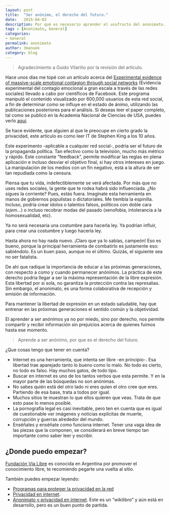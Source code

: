 ```yaml
---
layout: post
title:  "Ser anónimo, el derecho del futuro."
date:   2015-04-03
description: Por qué es necesario aprender el usufructo del anonimato.
tags : [Anonimato, General]
categories:
- General
permalink: anonimato
author: 3manuek
category: blog
---
```


> Agradecimiento a Guido Vilariño por la revisión del artículo.

Hace unos días me topé con un artículo acerca del [Experimental evidence of massive-scale emotional contagion through social networks](http://www.avclub.com/article/facebook-tinkered-users-feeds-massive-psychology-e-206324) (Evidencia experimental del contagio emocional a gran escala a través de las redes sociales) llevado a cabo por científicos de Facebook. Este programa manipuló el contenido visualizado por 600,000 usuarios de esta red social, a fin de determinar como se influye en el estado de ánimo, utilizando las publicaciones posteriores para el análisis. Si deseas leer el paper completo, tal como se publicó en la Academia Nacional de Ciencias de USA, puedes verlo [aquí](http://www.pnas.org/content/111/24/8788.full.pdf?sid=d23bc81f-4f3c-4abb-9d0c-ed7416577b2a).

Se hace evidente, que alguien al que le preocupe en cierto grado la privacidad, este artículo es como leer IT de Stephen King a los 10 años.

Este experimento -aplicable a cualquier red social-, podría ser el futuro de la propaganda política. Tan efectivo como la televisión, mucho más métrico y rápido. Este constante “feedback”, permite modificar las reglas en plena aplicación e incluso desviar el objetivo final, si hay otros intereses en juego. La manipulación de los medios con un fin negativo, está a la altura de ser tan repudiada como la censura.

Piensa que tu vida, indefectiblemente se verá afectada. Por más que no uses redes sociales, la gente que te rodea habrá sido influenciada. ¿No sigues la corriente? Pues, estás fuera. Imagínate esta herramienta en manos de gobiernos populistas o dictatoriales. Me tiembla la espinilla. Incluso, podría crear ídolos o talentos falsos, políticos con doble cara (*ejem…*) o incluso recobrar modas del pasado (xenofobia, intolerancia a la homosexualidad, etc).

Ya no será necesaria una costumbre para hacerla ley. Ya podrían influir, para crear una costumbre y luego hacerla ley.

Hasta ahora no hay nada nuevo. ¡Claro que ya lo sabías, campeón! Eso es bueno, porque la principal herramienta de combatirlo es justamente eso: sabiéndolo. Es un buen paso, aunque no el último. Quizás, el siguiente sea no ser fatalista.

De ahí que radique la importancia de educar a las próximas generaciones, con respecto a como y cuando permanecer anónimos. La práctica de este derecho podría llegar a ser la máxima representación de la libre expresión. Esta libertad por si sola, no garantiza la protección contra las represalias. Sin embargo, el anonimato, es una forma colaborativa de recepción y emisión de información.

Para mantener la libertad de expresión en un estado saludable, hay que entrenar en las próximas generaciones el sentido común y la objetividad.

El aprender a ser anónimos ya no por miedo, sino por derecho, nos permite compartir y recibir información sin prejuicios acerca de quienes fuimos hasta ese momento.

> Aprende a ser anónimo, por que es el derecho del futuro.

¿Que cosas tengo que tener en cuenta?

- Internet es una herramienta, que intenta ser libre -en principio-. Esa libertad trae aparejado tanto lo bueno como lo malo. No todo es cierto, no todo es falso. Hay muchos gatos, de todo tipo.
- Buscar en internet es uno de los tantos verbos que esta permite. Y en la mayor parte
  de las búsquedas no son anónimas.
- No sabes quién está del otro lado ni eres quien el otro cree que eres. Partiendo de esa base, trata a todos por igual.
- Muchos sitios te muestran lo que ellos quieren que veas. Trata de que esto pase lo menos posible.
- La pornografía legal es casi inevitable, pero ten en cuenta que es igual de cuestionable ver imágenes y noticias explícitas de muerte, corrupción y guerras alrededor del mundo.
- Enséñales y enséñate como funciona internet. Tener una vaga idea de las piezas que la componen, se considerará en breve tiempo tan importante como saber leer y escribir.

## ¿Donde puedo empezar?

[Fundación Via Libre](http://www.vialibre.org.ar/) es conocida en Argentina por promover el conocimiento libre, te recomiendo pegarte una vuelta al sitio.

También puedes empezar leyendo:

- [Programas para proteger la privacidad en la red](http://www.vialibre.org.ar/2013/07/17/programas-para-proteger-la-privacidad-en-la-red/)
- [Privacidad en internet](http://es.wikipedia.org/wiki/Privacidad_en_Internet).
- [Anonimato y privacidad en internet](http://es.wikibooks.org/wiki/Anonimato_y_privacidad_en_internet). Este es un “wikilibro” y aún está en desarrollo, pero es un buen punto de partida.
